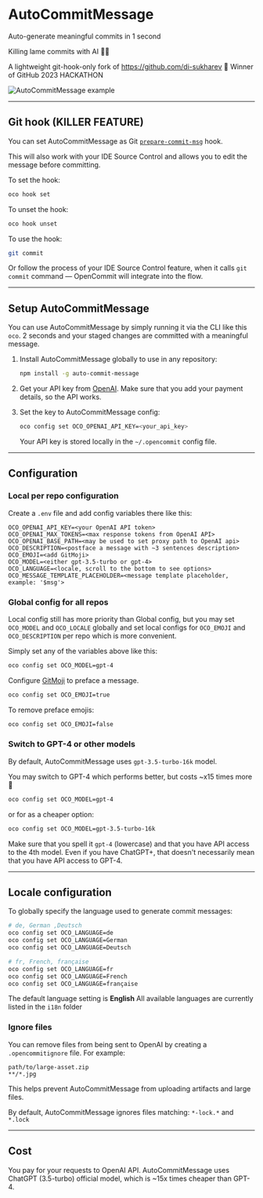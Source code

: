 # AutoCommitMessage

Auto-generate meaningful commits in 1 second

Killing lame commits with AI 🤯🔫

A lightweight git-hook-only fork of https://github.com/di-sukharev 🪩 Winner of GitHub 2023 HACKATHON

![AutoCommitMessage example](.github/opencommit-example.png)

---

## Git hook (KILLER FEATURE)

You can set AutoCommitMessage as Git [`prepare-commit-msg`](https://git-scm.com/docs/githooks#_prepare_commit_msg) hook.

This will also work with your IDE Source Control and allows you to edit the message before committing.

To set the hook:

```sh
oco hook set
```

To unset the hook:

```sh
oco hook unset
```

To use the hook:

```sh
git commit
```

Or follow the process of your IDE Source Control feature, when it calls `git commit` command — OpenCommit will integrate into the flow.

---

## Setup AutoCommitMessage

You can use AutoCommitMessage by simply running it via the CLI like this `oco`. 2 seconds and your staged changes are committed with a meaningful message.

1. Install AutoCommitMessage globally to use in any repository:

   ```sh
   npm install -g auto-commit-message
   ```

2. Get your API key from [OpenAI](https://platform.openai.com/account/api-keys). Make sure that you add your payment details, so the API works.

3. Set the key to AutoCommitMessage config:

   ```sh
   oco config set OCO_OPENAI_API_KEY=<your_api_key>
   ```

   Your API key is stored locally in the `~/.opencommit` config file.

---

## Configuration

### Local per repo configuration

Create a `.env` file and add config variables there like this:

```env
OCO_OPENAI_API_KEY=<your OpenAI API token>
OCO_OPENAI_MAX_TOKENS=<max response tokens from OpenAI API>
OCO_OPENAI_BASE_PATH=<may be used to set proxy path to OpenAI api>
OCO_DESCRIPTION=<postface a message with ~3 sentences description>
OCO_EMOJI=<add GitMoji>
OCO_MODEL=<either gpt-3.5-turbo or gpt-4>
OCO_LANGUAGE=<locale, scroll to the bottom to see options>
OCO_MESSAGE_TEMPLATE_PLACEHOLDER=<message template placeholder, example: '$msg'>
```

### Global config for all repos

Local config still has more priority than Global config, but you may set `OCO_MODEL` and `OCO_LOCALE` globally and set local configs for `OCO_EMOJI` and `OCO_DESCRIPTION` per repo which is more convenient.

Simply set any of the variables above like this:

```sh
oco config set OCO_MODEL=gpt-4
```

Configure [GitMoji](https://gitmoji.dev/) to preface a message.

```sh
oco config set OCO_EMOJI=true
```

To remove preface emojis:

```sh
oco config set OCO_EMOJI=false
```

### Switch to GPT-4 or other models

By default, AutoCommitMessage uses `gpt-3.5-turbo-16k` model.

You may switch to GPT-4 which performs better, but costs ~x15 times more 🤠

```sh
oco config set OCO_MODEL=gpt-4
```

or for as a cheaper option:

```sh
oco config set OCO_MODEL=gpt-3.5-turbo-16k
```

Make sure that you spell it `gpt-4` (lowercase) and that you have API access to the 4th model. Even if you have ChatGPT+, that doesn't necessarily mean that you have API access to GPT-4.

---

## Locale configuration

To globally specify the language used to generate commit messages:

```sh
# de, German ,Deutsch
oco config set OCO_LANGUAGE=de
oco config set OCO_LANGUAGE=German
oco config set OCO_LANGUAGE=Deutsch

# fr, French, française
oco config set OCO_LANGUAGE=fr
oco config set OCO_LANGUAGE=French
oco config set OCO_LANGUAGE=française
```

The default language setting is **English**
All available languages are currently listed in the `i18n` folder

### Ignore files

You can remove files from being sent to OpenAI by creating a `.opencommitignore` file. For example:

```ignorelang
path/to/large-asset.zip
**/*.jpg
```

This helps prevent AutoCommitMessage from uploading artifacts and large files.

By default, AutoCommitMessage ignores files matching: `*-lock.*` and `*.lock`

---

## Cost

You pay for your requests to OpenAI API. AutoCommitMessage uses ChatGPT (3.5-turbo) official model, which is ~15x times cheaper than GPT-4.
